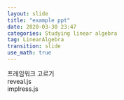 ```yaml
---
layout: slide
title: "example ppt"
date: 2020-03-30 23:47
categories: Studying linear algebra
tag: LinearAlgebra
transition: slide
use_math: true
---  
```


<div class="reveal">
    <div class="slides">
        <section>프레임워크 고르기</section>
        <section>
            <section>reveal.js</section>
            <section>implress.js</section>
        </section>
    </div>
</div>
